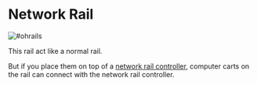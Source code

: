 # Network Rail

![#ohrails](block:ocminecart:networkrail@5)

This rail act like a normal rail.

But if you place them on top of a [network rail controller](netrailbase.md), computer carts on the rail can connect with the network rail controller.